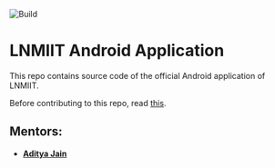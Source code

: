 ![Build](https://api.travis-ci.org/KartikShankhavaram/LNMIIT-Official-Android-App.svg?branch=master)


# LNMIIT Android Application

This repo contains source code of the official Android application of LNMIIT.

Before contributing to this repo, read [this](CONTRIBUTING.md).

## Mentors:
- **[Aditya Jain](https://github.com/jainadit27)**
